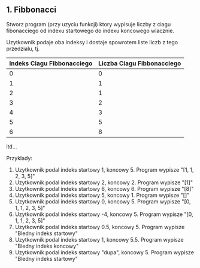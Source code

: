 ## 1. Fibbonacci

Stworz program (przy uzyciu funkcji) ktory wypisuje liczby z ciagu fibonacciego od indexu startowego do indexu koncowego wlacznie.

Uzytkownik podaje oba indeksy i dostaje spowrotem liste liczb z tego przedzialu, tj.

| Indeks Ciagu Fibbonacciego | Liczba Ciagu Fibbonacciego |
| -------------------------- | -------------------------- |
| 0                          | 0                          |
| 1                          | 1                          |
| 2                          | 1                          |
| 3                          | 2                          |
| 4                          | 3                          |
| 5                          | 5                          |
| 6                          | 8                          |

itd...

Przyklady:

1. Uzytkownik podal indeks startowy 1, koncowy 5. Program wypisze "[1, 1, 2, 3, 5]"
2. Uzytkownik podal indeks startowy 2, koncowy 2. Program wypisze "[1]"
3. Uzytkownik podal indeks startowy 6, koncowy 6. Program wypisze "[8]"
4. Uzytkownik podal indeks startowy 5, koncowy 1. Program wypisze "[]"
5. Uzytkownik podal indeks startowy 0, koncowy 5. Program wypisze "[0, 1, 1, 2, 3, 5]"
6. Uzytkownik podal indeks startowy -4, koncowy 5. Program wypisze "[0, 1, 1, 2, 3, 5]"
7. Uzytkownik podal indeks startowy 0.5, koncowy 5. Program wypisze "Bledny indeks startowy"
8. Uzytkownik podal indeks startowy 1, koncowy 5.5. Program wypisze "Bledny indeks koncowy"
9. Uzytkownik podal indeks startowy "dupa", koncowy 5. Program wypisze "Bledny indeks startowy"
